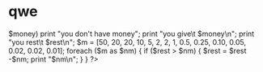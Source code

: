 # qwe
<?php
$n = 0.55;
$k = 1.25;
$s = 0.99;
$total = $n + $k +$s;
$money = 90.22;
$rest = $money - $total;
if ($total > $money) 
print "you don't have money";
print "you give\t $money\n";
print "you rest\t $rest\n";
$m = [50, 20, 20, 10, 5, 2, 2, 1, 0.5, 0.25, 0.10, 0.05, 0.02, 0.02, 0.01];
foreach ($m as $nm) {
	if ($rest > $nm) {
		$rest = $rest -$nm;
	print "$nm\n";
	}
}
?>
